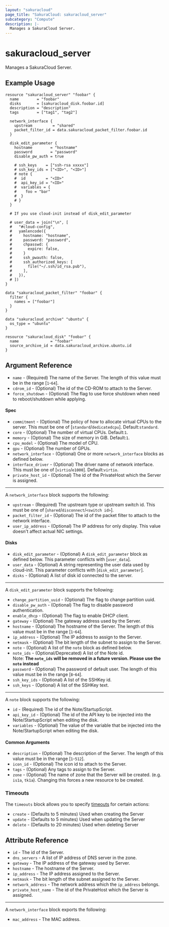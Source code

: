 ```yaml
---
layout: "sakuracloud"
page_title: "SakuraCloud: sakuracloud_server"
subcategory: "Compute"
description: |-
  Manages a SakuraCloud Server.
---
```


# sakuracloud_server

Manages a SakuraCloud Server.

## Example Usage

```hcl
resource "sakuracloud_server" "foobar" {
  name        = "foobar"
  disks       = [sakuracloud_disk.foobar.id]
  description = "description"
  tags        = ["tag1", "tag2"]

  network_interface {
    upstream         = "shared"
    packet_filter_id = data.sakuracloud_packet_filter.foobar.id
  }

  disk_edit_parameter {
    hostname        = "hostname"
    password        = "password"
    disable_pw_auth = true

    # ssh_keys    = ["ssh-rsa xxxxx"]
    # ssh_key_ids = ["<ID>", "<ID>"]
    # note {
    #  id         = "<ID>"
    #  api_key_id = "<ID>"
    #  variables = {
    #    foo = "bar"
    #  }
    # }
  }

  # If you use cloud-init instead of disk_edit_parameter
  
  # user_data = join("\n", [
  #   "#cloud-config",
  #   yamlencode({
  #     hostname: "hostname",
  #     password: "password",
  #     chpasswd: {
  #       expire: false,
  #     }
  #     ssh_pwauth: false,
  #     ssh_authorized_keys: [
  #       file("~/.ssh/id_rsa.pub"),
  #     ],
  #   }),
  # ])
}

data "sakuracloud_packet_filter" "foobar" {
  filter {
    names = ["foobar"]
  }
}

data "sakuracloud_archive" "ubuntu" {
  os_type = "ubuntu"
}

resource "sakuracloud_disk" "foobar" {
  name              = "foobar"
  source_archive_id = data.sakuracloud_archive.ubuntu.id
}
```

## Argument Reference

* `name` - (Required) The name of the Server. The length of this value must be in the range [`1`-`64`].
* `cdrom_id` - (Optional) The id of the CD-ROM to attach to the Server.
* `force_shutdown` - (Optional) The flag to use force shutdown when need to reboot/shutdown while applying.

#### Spec

* `commitment` - (Optional) The policy of how to allocate virtual CPUs to the server. This must be one of [`standard`/`dedicatedcpu`]. Default:`standard`.
* `core` - (Optional) The number of virtual CPUs. Default:`1`.
* `memory` - (Optional) The size of memory in GiB. Default:`1`.
* `cpu_model` - (Optional) The model of CPU.
* `gpu` - (Optional) The number of GPUs.
* `network_interface` - (Optional) One or more `network_interface` blocks as defined below.
* `interface_driver` - (Optional) The driver name of network interface. This must be one of [`virtio`/`e1000`]. Default:`virtio`.
* `private_host_id` - (Optional) The id of the PrivateHost which the Server is assigned.

---

A `network_interface` block supports the following:

* `upstream` - (Required) The upstream type or upstream switch id. This must be one of [`shared`/`disconnect`/`<switch id>`].
* `packet_filter_id` - (Optional) The id of the packet filter to attach to the network interface.
* `user_ip_address` - (Optional) The IP address for only display. This value doesn't affect actual NIC settings.



#### Disks

* `disk_edit_parameter` - (Optional) A `disk_edit_parameter` block as defined below. This parameter conflicts with [`user_data`].
* `user_data` - (Optional) A string representing the user data used by cloud-init. This parameter conflicts with [`disk_edit_parameter`].
* `disks` - (Optional) A list of disk id connected to the server.

---

A `disk_edit_parameter` block supports the following:

* `change_partition_uuid` - (Optional) The flag to change partition uuid.
* `disable_pw_auth` - (Optional) The flag to disable password authentication.
* `enable_dhcp` - (Optional) The flag to enable DHCP client.
* `gateway` - (Optional) The gateway address used by the Server.
* `hostname` - (Optional) The hostname of the Server. The length of this value must be in the range [`1`-`64`].
* `ip_address` - (Optional) The IP address to assign to the Server.
* `netmask` - (Optional) The bit length of the subnet to assign to the Server.
* `note` - (Optional) A list of the `note` block as defined below.
* `note_ids` - (Optional/Deprecated) A list of the Note id.  
Note: **The `note_ids` will be removed in a future version. Please use the `note` instead**
* `password` - (Optional) The password of default user. The length of this value must be in the range [`8`-`64`].
* `ssh_key_ids` - (Optional) A list of the SSHKey id.
* `ssh_keys` - (Optional) A list of the SSHKey text.

---

A `note` block supports the following:

* `id` - (Required) The id of the Note/StartupScript.
* `api_key_id` - (Optional) The id of the API key to be injected into the Note/StartupScript when editing the disk.
* `variables` - (Optional) The value of the variable that be injected into the Note/StartupScript when editing the disk.

#### Common Arguments

* `description` - (Optional) The description of the Server. The length of this value must be in the range [`1`-`512`].
* `icon_id` - (Optional) The icon id to attach to the Server.
* `tags` - (Optional) Any tags to assign to the Server.
* `zone` - (Optional) The name of zone that the Server will be created. (e.g. `is1a`, `tk1a`). Changing this forces a new resource to be created.

### Timeouts

The `timeouts` block allows you to specify [timeouts](https://www.terraform.io/docs/configuration/resources.html#operation-timeouts) for certain actions:

* `create` - (Defaults to 5 minutes) Used when creating the Server
* `update` - (Defaults to 5 minutes) Used when updating the Server
* `delete` - (Defaults to 20 minutes) Used when deleting Server

## Attribute Reference

* `id` - The id of the Server.
* `dns_servers` - A list of IP address of DNS server in the zone.
* `gateway` - The IP address of the gateway used by Server.
* `hostname` - The hostname of the Server.
* `ip_address` - The IP address assigned to the Server.
* `netmask` - The bit length of the subnet assigned to the Server.
* `network_address` - The network address which the `ip_address` belongs.
* `private_host_name` - The id of the PrivateHost which the Server is assigned.

---

A `network_interface` block exports the following:

* `mac_address` - The MAC address.

